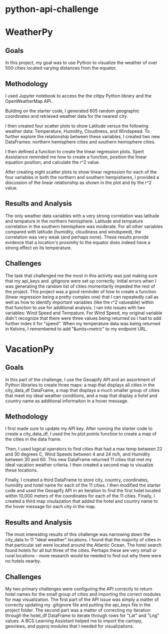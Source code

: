 # python-api-challenge

# WeatherPy

## Goals

In this project, my goal was to use Python to visualize the weather of over 500 cities located varying distances from the equator. 

## Methodology

I used Jupyter notebook to access the the citipy Python library and the OpenWeatherMap API.

Building on the starter code, I generated 605 random geographic coordinates and retrieved weather data for the nearest city. 

I then created four scatter plots to show Latitude versus the following weather data: Temperature, Humidity, Cloudiness, and Windspeed. To further explore the relationship between these variables, I created two new DataFrames: northern hemisphere cities and southern hemisphere cities. 

I then defined a function to create the linear regression plots. Xpert Assistance reminded me how to create a function, position the linear equation position, and calculate the r^2 value.

After creating eight scatter plots to show linear regression for each of the four variables in both the northern and southern hempisheres, I provided a discussion of the linear relationship as shown in the plot and by the r^2 value.

## Results and Analysis

The only weather data variables with a very strong correlation was latitude and tempature in the northern hemisphere. Latitude and tempature correlation in the southern hemisphere was moderate. For all other variables compared with latitude (humidity, cloudiness and windspeed), the correlation was very weak (and perhaps none). These results provide evidence that a location's proximity to the equator does indeed have a strong effect on its temperature. 

## Challenges

The task that challenged me the most in this activity was just making sure that my api_keys and .gitignore were set up correctly. Initial errors when I was generating the random list of cities momentarily impeded the rest of the project. This project was a good reminder of how to create a function (linear regression being a pretty complex one) that I can repeatedly call as well as how to identify important variables (like the r^2 valueable) within that function to use for additional analysis. I ran into issues with two variables: Wind Speed and Tempature. For Wind Speed, my original variable didn't recognize that there were three values being returned so I had to add further index it for "speed". When my temperature data was being returned in Kelvins, I remembered to add "&units=metric" to my endpoint URL.

# VacationPy

## Goals
In this part of the challenge, I use the Geoapify API and an assortment of Python libraries to create three maps: a map that displays all cities in the city_data_df DataFrame, a map that displays a much smaller group of cities that meet my ideal weather conditions, and a map that display a hotel and country name as additional informaiton in a hover message.

## Methodology
I first made sure to update my API key. After running the starter code to create a city_data_df, I used the hv.plot.points function to create a map of the cities in the data frame. 

Then, I used logical operators to find cities that had a max temp between 22 and 30 degrees C, Wind Speeds between 4 and 24 m/h, and Humidity between 30 and 60. This new DataFrame returned 11 cities that met my ideal vacation weather criteria. I then created a second map to visualize these locations. 

Finally, I created a third DataFrame to store city, country, coordinates, humidity and hotel name for each of the 11 cities. I then modified the starter code and used the Geoapify API in an iteration to find the first hotel located within 10,000 meters of the coordinates for each of the 11 cities. Finally, I created a third map visulazation that added the hotel and country name to the hover message for each city in the map.

## Results and Analysis
The most interesting results of this challenge was narrowing down the city_data to 11 "ideal weather" locations. I found that the majority of cities in that particular set were located around the Atlantic Ocean. The hotel search found hotels for all but three of the cities. Perhaps these are very small or rural locations - more research would be needed to find out why there were no hotels nearby.

## Challenges
My two primary challenges were configuring the API correctly to return hotel names for the small group of cities and importing the correct modules for map visualization. The first part of the API issue was simply a matter of correctly updating my .gitignore file and putting the api_keys file in the project folder. The second part was a matter of correcting my iteration through the hotel_df DataFrame to iterate through rows for "Lat" and "Lng" values. A BCS Learning Assistant helped me to import the cartopy, geoviews, and pyproj modules that I needed for visualizations.
